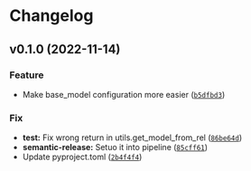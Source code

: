 # Changelog

<!--next-version-placeholder-->

## v0.1.0 (2022-11-14)
### Feature
* Make base_model configuration more easier ([`b5dfbd3`](https://github.com/skouriba/sqlalchemy-django-wrapper/commit/b5dfbd3a3437ca4ffa3da864a8451e64acc75f76))

### Fix
* **test:** Fix wrong return in utils.get_model_from_rel ([`86be64d`](https://github.com/skouriba/sqlalchemy-django-wrapper/commit/86be64d2f692d3da5db2da0e9e34b09af8abf2fa))
* **semantic-release:** Setuo it into pipeline ([`85cff61`](https://github.com/skouriba/sqlalchemy-django-wrapper/commit/85cff6117e1eeba246c31e32e6aca5483ea566bd))
* Update pyproject.toml ([`2b4f4f4`](https://github.com/skouriba/sqlalchemy-django-wrapper/commit/2b4f4f4aa8865f808c5056d2d78d4223814355fe))